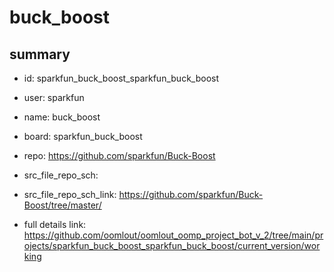 # buck_boost
 
## summary 
* id: sparkfun_buck_boost_sparkfun_buck_boost
* user: sparkfun
* name: buck_boost
* board: sparkfun_buck_boost
* repo: https://github.com/sparkfun/Buck-Boost



* src_file_repo_sch: 
* src_file_repo_sch_link: https://github.com/sparkfun/Buck-Boost/tree/master/
* full details link: https://github.com/oomlout/oomlout_oomp_project_bot_v_2/tree/main/projects/sparkfun_buck_boost_sparkfun_buck_boost/current_version/working  







